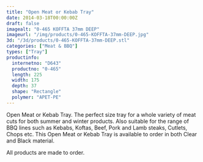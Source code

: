 ```yaml
---
title: "Open Meat or Kebab Tray"
date: 2014-03-18T00:00:00Z
draft: false
imagealt: "0-465 KOFFTA 37mm DEEP"
imageurl: "/img/products/0-465-KOFFTA-37mm-DEEP.jpg"
3d: "/3d/products/0-465-KOFFTA-37mm-DEEP.stl"
categories: ["Meat & BBQ"]
types: ["Tray"]
productinfo:
  internetno: "D643"
  productno: "0-465"
  length: 225
  width: 175
  depth: 37
  shape: "Rectangle"
  polymer: "APET-PE"
---
```

Open Meat or Kebab Tray. The perfect size tray for a whole variety of meat cuts for both summer and winter products. Also suitable for the range of BBQ lines such as Kebabs, Koftas, Beef, Pork and Lamb steaks, Cutlets, Chops etc. This Open Meat or Kebab Tray is available to order in both Clear and Black material.

All products are made to order.